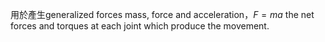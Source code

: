 用於產生generalized forces
mass, force and acceleration，$F = ma$
the net forces and torques at each joint which produce the movement.

